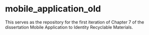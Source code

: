 # mobile_application_old

This serves as the repository for the first iteration of Chapter 7 of the dissertation Mobile Application to Identity Recyclable Materials.

